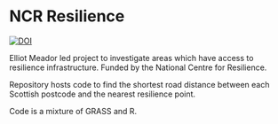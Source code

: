 # NCR Resilience

[![DOI](https://zenodo.org/badge/206306825.svg)](https://zenodo.org/badge/latestdoi/206306825)

Elliot Meador led project to investigate areas which have access to resilience infrastructure. Funded by the National Centre for Resilience.

Repository hosts code to find the shortest road distance between each Scottish postcode and the nearest resilience point.

Code is a mixture of GRASS and R.

